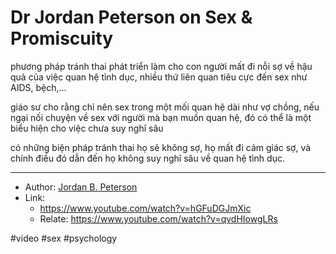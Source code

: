# Dr Jordan Peterson on Sex & Promiscuity

phương pháp tránh thai phát triển làm cho con người mất đi nỗi sợ về hậu quả của việc quan hệ tình dục,
nhiều thứ liên quan tiêu cực đến sex như AIDS, bệch,...

giáo sư cho rằng chỉ nên sex trong một mối quan hệ dài như vợ chồng,
nếu ngại nối chuyện về sex với người mà bạn muốn quan hệ, đó có thể là một biểu hiện cho việc chưa suy nghĩ sâu 

có những biện pháp tránh thai họ sẽ không sợ, họ mất đi cảm giác sợ, và chính điều đó dẫn đến họ không suy nghĩ sâu về quan hệ tình dục.

---

- Author: [Jordan B. Peterson](Jordan%20B.%20Peterson.md)
- Link:
  - https://www.youtube.com/watch?v=hGFuDGJmXic
  - Relate: https://www.youtube.com/watch?v=qvdHIowgLRs

#video #sex #psychology
